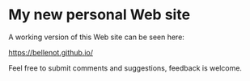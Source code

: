 # My new personal Web site

A working version of this Web site can be seen here:

   https://bellenot.github.io/


Feel free to submit comments and suggestions, feedback is welcome.
